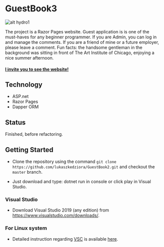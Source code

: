 # GuestBook3

![alt hydro1](http://www.lukaszkedziora.com/wp-content/uploads/2020/09/gb1.jpg)

The project is a Razor Pages website. Guest application is is one of the must-haves for any beginner programmer. If you are Admin, you can log in and manage the comments. If you are a friend of mine or a future employer, please leave a comment. Fun facts: the handsome gentleman in the background was sitting in front of The Art Institute of Chicago, enjoying a nice summer afternoon. 

#### [I invite you to see the website!](http://guestbook.hostingasp.pl/)

## Technology 
- ASP.net
- Razor Pages
- Dapper ORM

## Status
Finished, before refactoring.


## Getting Started

- Clone the repository using the command `git clone https://github.com/lukaszkedziora/GuestBook2.git` and checkout the `master` branch.

- Just download and type: dotnet run in console or click play in Visual Studio.

### Visual Studio

- Download Visual Studio 2019 (any edition) from <https://www.visualstudio.com/downloads/>.

### For Linux system

- Detailed instruction regarding [VSC](https://code.visualstudio.com/docs/setup/linux) is available [here](https://docs.microsoft.com/en-us/dotnet/core/install/linux-ubuntu).
